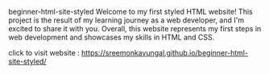 beginner-html-site-styled
Welcome to my first styled HTML website! This project is the result of my learning journey as a web developer, and I'm excited to share it with you. Overall, this website represents my first steps in web development and showcases my skills in HTML and CSS.

click to visit website :  https://sreemonkavungal.github.io/beginner-html-site-styled/
